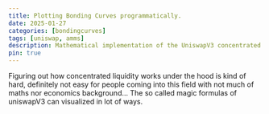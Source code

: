 ```yaml
---
title: Plotting Bonding Curves programmatically.
date: 2025-01-27
categories: [bondingcurves]
tags: [uniswap, amms]
description: Mathematical implementation of the UniswapV3 concentrated liquidity AMM.
pin: true
---
```


Figuring out how concentrated liquidity works under the hood is kind of hard, definitely not easy for people coming into this field with not much of maths nor economics background... The so called magic formulas of uniswapV3 can visualized in lot of ways.

